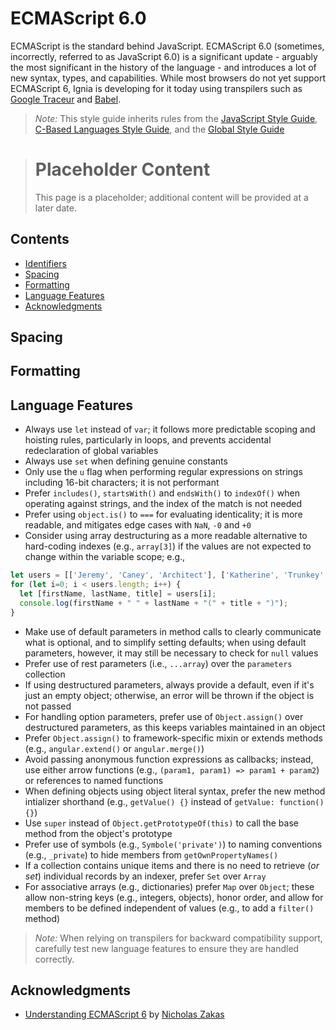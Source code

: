 # ECMAScript 6.0

ECMAScript is the standard behind JavaScript. ECMAScript 6.0 (sometimes, incorrectly, referred to as JavaScript 6.0) is a significant update - arguably the most significant in the history of the language - and introduces a lot of new syntax, types, and capabilities. While most browsers do not yet support ECMAScript 6, Ignia is developing for it today using transpilers such as [Google Traceur](https://github.com/google/traceur-compiler) and [Babel](https://babeljs.io/).

> *Note:* This style guide inherits rules from the [JavaScript Style Guide](./README.md), [C-Based Languages Style Guide](../README.md), and the [Global Style Guide](../../README.md)

> # Placeholder Content
> This page is a placeholder; additional content will be provided at a later date.

<!--
-->

## Contents
- [Identifiers](#identifiers)
- [Spacing](#spacing)
- [Formatting](#formatting)
- [Language Features](#language-features)
- [Acknowledgments](#acknowledgments)

## Spacing

## Formatting

## Language Features
- Always use `let` instead of `var`; it follows more predictable scoping and hoisting rules, particularly in loops, and prevents accidental redeclaration of global variables
- Always use `set` when defining genuine constants
- Only use the `u` flag when performing regular expressions on strings including 16-bit characters; it is not performant
- Prefer `includes()`, `startsWith()` and `endsWith()` to `indexOf()` when operating against strings, and the index of the match is not needed
- Prefer using `object.is()` to `===` for evaluating identicality; it is more readable, and mitigates edge cases with `NaN`, `-0` and `+0`
- Consider using array destructuring as a more readable alternative to hard-coding indexes (e.g., `array[3]`) if the values are not expected to change within the variable scope; e.g.,

```js
let users = [['Jeremy', 'Caney', 'Architect'], ['Katherine', 'Trunkey', 'Developer']];
for (let i=0; i < users.length; i++) {
  let [firstName, lastName, title] = users[i];
  console.log(firstName + " " + lastName + "(" + title + ")");
}
```

- Make use of default parameters in method calls to clearly communicate what is optional, and to simplify setting defaults; when using default parameters, however, it may still be necessary to check for `null` values
- Prefer use of rest parameters (i.e., `...array`) over the `parameters` collection
- If using destructured parameters, always provide a default, even if it's just an empty object; otherwise, an error will be thrown if the object is not passed
- For handling option parameters, prefer use of `Object.assign()` over destructured parameters, as this keeps variables maintained in an object
- Prefer `Object.assign()` to framework-specific mixin or extends methods (e.g., `angular.extend()` or `angular.merge()`)
- Avoid passing anonymous function expressions as callbacks; instead, use either arrow functions (e.g., `(param1, param1) => param1 + param2`) or references to named functions
- When defining objects using object literal syntax, prefer the new method intializer shorthand (e.g., `getValue() {}` instead of `getValue: function() {}`)
- Use `super` instead of `Object.getPrototypeOf(this)` to call the base method from the object's prototype
- Prefer use of symbols (e.g., `Symbole('private')`) to naming conventions (e.g., `_private`) to hide members from `getOwnPropertyNames()`
- If a collection contains unique items and there is no need to retrieve (*or set*) individual records by an indexer, prefer `Set` over `Array`
- For associative arrays (e.g., dictionaries) prefer `Map` over `Object`; these allow non-string keys (e.g., integers, objects), honor order, and allow for members to be defined independent of values (e.g., to add a `filter()` method)



> *Note:* When relying on transpilers for backward compatibility support, carefully test new language features to ensure they are handled correctly.


## Acknowledgments
- [Understanding ECMAScript 6](https://leanpub.com/understandinges6/read/) by [Nicholas Zakas](https://github.com/nzakas/)